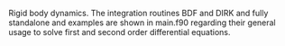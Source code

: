 Rigid body dynamics. The integration routines BDF and DIRK and fully
standalone and examples are shown in main.f90 regarding their general
usage to solve first and second order differential equations.
